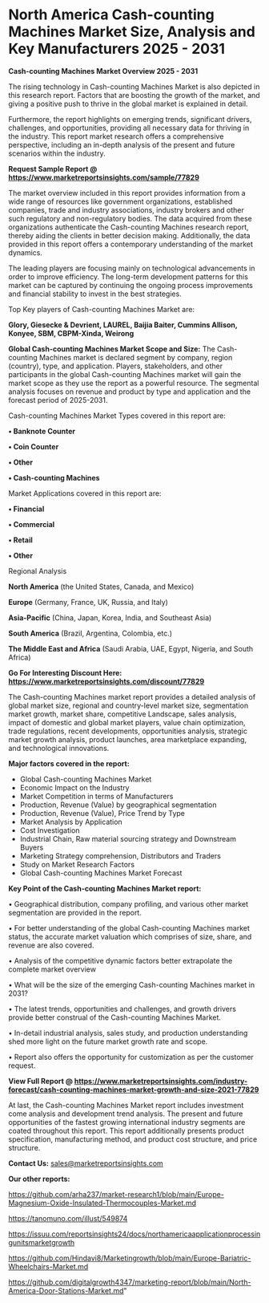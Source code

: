 # North America Cash-counting Machines Market Size, Analysis and Key Manufacturers 2025 - 2031

<Strong> Cash-counting Machines Market Overview 2025 - 2031</strong>

The rising technology in Cash-counting Machines Market is also depicted in this research report. Factors that are boosting the growth of the market, and giving a positive push to thrive in the global market is explained in detail.

Furthermore, the report highlights on emerging trends, significant drivers, challenges, and opportunities, providing all necessary data for thriving in the industry. This report market research offers a comprehensive perspective, including an in-depth analysis of the present and future scenarios within the industry.

<strong>Request Sample Report @ <a href=https://www.marketreportsinsights.com/sample/77829>https://www.marketreportsinsights.com/sample/77829</a></strong>

The market overview included in this report provides information from a wide range of resources like government organizations, established companies, trade and industry associations, industry brokers and other such regulatory and non-regulatory bodies. The data acquired from these organizations authenticate the Cash-counting Machines research report, thereby aiding the clients in better decision making. Additionally, the data provided in this report offers a contemporary understanding of the market dynamics.

The leading players are focusing mainly on technological advancements in order to improve efficiency. The long-term development patterns for this market can be captured by continuing the ongoing process improvements and financial stability to invest in the best strategies.

Top Key players of Cash-counting Machines Market are:

<strong>Glory, Giesecke & Devrient, LAUREL, Baijia Baiter, Cummins Allison, Konyee, SBM, CBPM-Xinda, Weirong</strong>

<strong><b>Global Cash-counting Machines Market Scope and Size:</b></strong>
The Cash-counting Machines market is declared segment by company, region (country), type, and application. Players, stakeholders, and other participants in the global Cash-counting Machines market will gain the market scope as they use the report as a powerful resource. The segmental analysis focuses on revenue and product by type and application and the forecast period of 2025-2031.

Cash-counting Machines Market Types covered in this report are:

<strong>• Banknote Counter

• Coin Counter

• Other

• Cash-counting Machines</strong>

Market Applications covered in this report are:

<strong>• Financial

• Commercial

• Retail

• Other</strong> 

Regional Analysis

<strong>North America</strong> (the United States, Canada, and Mexico)

<strong>Europe</strong> (Germany, France, UK, Russia, and Italy)

<strong>Asia-Pacific</strong> (China, Japan, Korea, India, and Southeast Asia)

<strong>South America</strong> (Brazil, Argentina, Colombia, etc.)

<strong>The Middle East and Africa</strong> (Saudi Arabia, UAE, Egypt, Nigeria, and South Africa)

<strong>Go For Interesting Discount Here: <a href=https://www.marketreportsinsights.com/discount/77829>https://www.marketreportsinsights.com/discount/77829</a></strong>

The Cash-counting Machines market report provides a detailed analysis of global market size, regional and country-level market size, segmentation market growth, market share, competitive Landscape, sales analysis, impact of domestic and global market players, value chain optimization, trade regulations, recent developments, opportunities analysis, strategic market growth analysis, product launches, area marketplace expanding, and technological innovations.

<strong><b>Major factors covered in the report:</b></strong>
<ul>
  <li>Global Cash-counting Machines Market </li>
  <li>Economic Impact on the Industry</li>
  <li>Market Competition in terms of Manufacturers</li>
  <li>Production, Revenue (Value) by geographical segmentation</li>
  <li>Production, Revenue (Value), Price Trend by Type</li>
  <li>Market Analysis by Application</li>
  <li>Cost Investigation</li>
  <li>Industrial Chain, Raw material sourcing strategy and Downstream Buyers</li>
  <li>Marketing Strategy comprehension, Distributors and Traders</li>
  <li>Study on Market Research Factors</li>
  <li>Global Cash-counting Machines Market Forecast</li>
</ul>

<strong><b>Key Point of the Cash-counting Machines Market report:</b></strong>

• Geographical distribution, company profiling, and various other market segmentation are provided in the report.

• For better understanding of the global Cash-counting Machines market status, the accurate market valuation which comprises of size, share, and revenue are also covered.

• Analysis of the competitive dynamic factors better extrapolate the complete market overview

• What will be the size of the emerging Cash-counting Machines market in 2031?

• The latest trends, opportunities and challenges, and growth drivers provide better construal of the Cash-counting Machines Market.

• In-detail industrial analysis, sales study, and production understanding shed more light on the future market growth rate and scope.

• Report also offers the opportunity for customization as per the customer request.

<strong><b>View Full Report @ <a href=https://www.marketreportsinsights.com/industry-forecast/cash-counting-machines-market-growth-and-size-2021-77829>https://www.marketreportsinsights.com/industry-forecast/cash-counting-machines-market-growth-and-size-2021-77829</a></b></strong>


At last, the Cash-counting Machines Market report includes investment come analysis and development trend analysis. The present and future opportunities of the fastest growing international industry segments are coated throughout this report. This report additionally presents product specification, manufacturing method, and product cost structure, and price structure.

<strong>Contact Us:</strong>
sales@marketreportsinsights.com

<strong>Our other reports:</strong>

<a href=https://github.com/arha237/market-research1/blob/main/Europe-Magnesium-Oxide-Insulated-Thermocouples-Market.md>https://github.com/arha237/market-research1/blob/main/Europe-Magnesium-Oxide-Insulated-Thermocouples-Market.md</a>

<a href=https://tanomuno.com/illust/549874>https://tanomuno.com/illust/549874</a>

<a href=https://issuu.com/reportsinsights24/docs/northamericaapplicationprocessingunitsmarketgrowth>https://issuu.com/reportsinsights24/docs/northamericaapplicationprocessingunitsmarketgrowth</a>

<a href=https://github.com/Hindavi8/Marketingrowth/blob/main/Europe-Bariatric-Wheelchairs-Market.md>https://github.com/Hindavi8/Marketingrowth/blob/main/Europe-Bariatric-Wheelchairs-Market.md</a>

<a href=https://github.com/digitalgrowth4347/marketing-report/blob/main/North-America-Door-Stations-Market.md>https://github.com/digitalgrowth4347/marketing-report/blob/main/North-America-Door-Stations-Market.md</a>"
